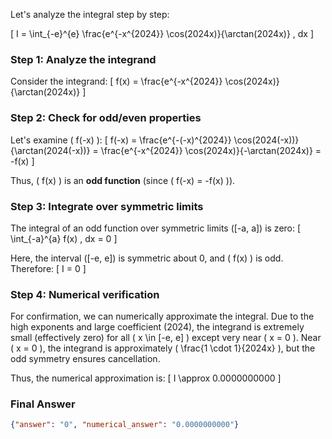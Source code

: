 Let's analyze the integral step by step:

\[ I = \int_{-e}^{e} \frac{e^{-x^{2024}} \cos(2024x)}{\arctan(2024x)} \, dx \]

### Step 1: Analyze the integrand
Consider the integrand:
\[ f(x) = \frac{e^{-x^{2024}} \cos(2024x)}{\arctan(2024x)} \]

### Step 2: Check for odd/even properties
Let's examine \( f(-x) \):
\[ f(-x) = \frac{e^{-(-x)^{2024}} \cos(2024(-x))}{\arctan(2024(-x))} = \frac{e^{-x^{2024}} \cos(2024x)}{-\arctan(2024x)} = -f(x) \]

Thus, \( f(x) \) is an **odd function** (since \( f(-x) = -f(x) \)).

### Step 3: Integrate over symmetric limits
The integral of an odd function over symmetric limits \([-a, a]\) is zero:
\[ \int_{-a}^{a} f(x) \, dx = 0 \]

Here, the interval \([-e, e]\) is symmetric about 0, and \( f(x) \) is odd. Therefore:
\[ I = 0 \]

### Step 4: Numerical verification
For confirmation, we can numerically approximate the integral. Due to the high exponents and large coefficient (2024), the integrand is extremely small (effectively zero) for all \( x \in [-e, e] \) except very near \( x = 0 \). Near \( x = 0 \), the integrand is approximately \( \frac{1 \cdot 1}{2024x} \), but the odd symmetry ensures cancellation.

Thus, the numerical approximation is:
\[ I \approx 0.0000000000 \]

### Final Answer
```json
{"answer": "0", "numerical_answer": "0.0000000000"}
```